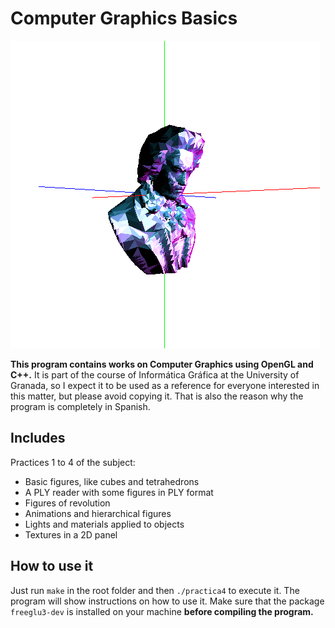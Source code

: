# Computer Graphics Basics
![openGL-figure](https://raw.githubusercontent.com/dvcarrillo/computer-graphics-basics/master/screenshot.png "Figure and lights with flat shadowing")

**This program contains works on Computer Graphics using OpenGL and C++.**
It is part of the course of Informática Gráfica at the University of Granada, so I expect it
to be used as a reference for everyone interested in this matter, but please avoid copying it.
That is also the reason why the program is completely in Spanish.

## Includes
Practices 1 to 4 of the subject:
- Basic figures, like cubes and tetrahedrons
- A PLY reader with some figures in PLY format
- Figures of revolution
- Animations and hierarchical figures
- Lights and materials applied to objects
- Textures in a 2D panel

## How to use it
Just run `make` in the root folder and then `./practica4` to execute it.
The program will show instructions on how to use it.
Make sure that the package `freeglu3-dev` is installed on your machine **before compiling
the program.**
